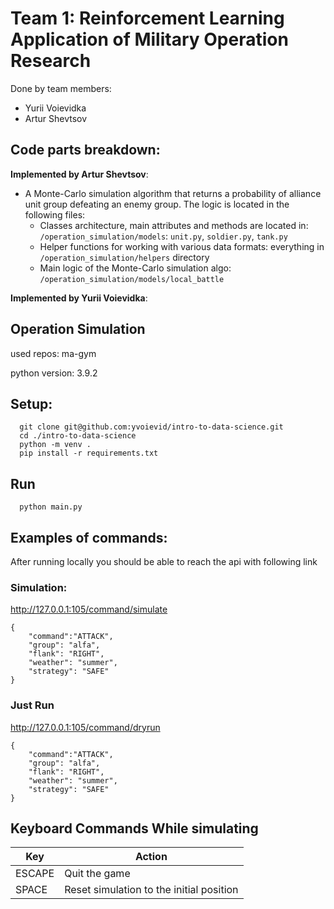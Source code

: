 # Team 1: Reinforcement Learning Application of Military Operation Research
Done by team members:
- Yurii Voievidka
- Artur Shevtsov

## Code parts breakdown:

**Implemented by Artur Shevtsov**: 
- A Monte-Carlo simulation algorithm that returns a probability of alliance unit group defeating an enemy group. The logic is located in the following files: 
    - Classes architecture, main attributes and methods are located in: `/operation_simulation/models`: `unit.py`, `soldier.py`, `tank.py`
    - Helper functions for working with various data formats: everything in `/operation_simulation/helpers` directory
    - Main logic of the Monte-Carlo simulation algo: `/operation_simulation/models/local_battle`

**Implemented by Yurii Voievidka**:

## Operation Simulation 

used repos: ma-gym

python version:  3.9.2

## Setup:


      
      git clone git@github.com:yvoievid/intro-to-data-science.git
      cd ./intro-to-data-science
      python -m venv .
      pip install -r requirements.txt

## Run

      python main.py


## Examples of commands:

After running locally you should be able to reach the api with following link

### Simulation:
  
http://127.0.0.1:105/command/simulate
```
{
    "command":"ATTACK",
    "group": "alfa",
    "flank": "RIGHT",
    "weather": "summer",
    "strategy": "SAFE"
}
```
### Just Run

http://127.0.0.1:105/command/dryrun
```
{
    "command":"ATTACK",
    "group": "alfa",
    "flank": "RIGHT",
    "weather": "summer",
    "strategy": "SAFE"
}
```


## Keyboard Commands While simulating

| Key  | Action  | 
|---|---|
| ESCAPE  |  Quit the game  | 
| SPACE  |   Reset simulation to the initial position | 
